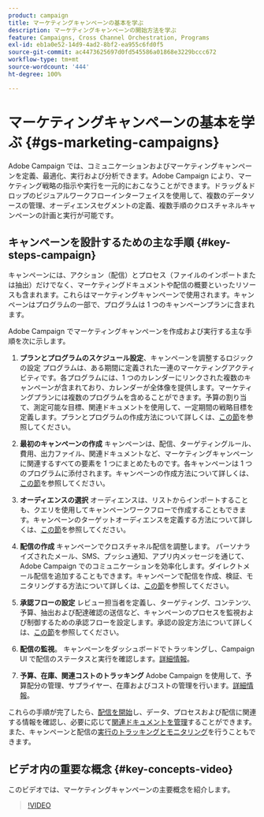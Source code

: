 ```yaml
---
product: campaign
title: マーケティングキャンペーンの基本を学ぶ
description: マーケティングキャンペーンの開始方法を学ぶ
feature: Campaigns, Cross Channel Orchestration, Programs
exl-id: eb1a0e52-14d9-4ad2-8bf2-ea955c6fd0f5
source-git-commit: ac4473625697d0fd545586a01868e3229bccc672
workflow-type: tm+mt
source-wordcount: '444'
ht-degree: 100%

---
```


# マーケティングキャンペーンの基本を学ぶ {#gs-marketing-campaigns}

Adobe Campaign では、コミュニケーションおよびマーケティングキャンペーンを定義、最適化、実行および分析できます。Adobe Campaign により、マーケティング戦略の指示や実行を一元的におこなうことができます。ドラッグ＆ドロップのビジュアルワークフローインターフェイスを使用して、複数のデータソースの管理、オーディエンスセグメントの定義、複数手順のクロスチャネルキャンペーンの計画と実行が可能です。


<!--In addition, the **Marketing Resource Management (MRM)** module lets you control marketing actions in a collaborative mode by providing complete management and real-time tracking of the tasks, budgets and marketing resources involved. The Marketing Resource Management lets you optimize and regulate the management of internal and external processes, resources and marketing campaigns, as well as third party relations (agencies, printers, etc.). For more on this, refer to [this section](about-marketing-resource-management.md).

>[!NOTE]
>
>Capabilities related to population targeting, message personalization and message delivery on the various channels are detailed in [this section](../../delivery/using/steps-about-delivery-creation-steps.md).-->


## キャンペーンを設計するための主な手順 {#key-steps-campaign}

キャンペーンには、アクション（配信）とプロセス（ファイルのインポートまたは抽出）だけでなく、マーケティングドキュメントや配信の概要といったリソースも含まれます。これらはマーケティングキャンペーンで使用されます。キャンペーンはプログラムの一部で、プログラムは 1 つのキャンペーンプランに含まれます。

Adobe Campaign でマーケティングキャンペーンを作成および実行する主な手順を次に示します。

1. **プランとプログラムのスケジュール設定**、キャンペーンを調整するロジックの設定
プログラムは、ある期間に定義された一連のマーケティングアクティビティです。各プログラムには、1 つのカレンダーにリンクされた複数のキャンペーンが含まれており、カレンダーが全体像を提供します。マーケティングプランには複数のプログラムを含めることができます。予算の割り当て、測定可能な目標、関連ドキュメントを使用して、一定期間の戦略目標を定義します。プランとプログラムの作成方法について詳しくは、[この節](marketing-campaign-create.md#create-plan-and-program)を参照してください。

1. **最初のキャンペーンの作成**
キャンペーンは、配信、ターゲティングルール、費用、出力ファイル、関連ドキュメントなど、マーケティングキャンペーンに関連するすべての要素を 1 つにまとめたものです。各キャンペーンは 1 つのプログラムに添付されます。キャンペーンの作成方法について詳しくは、[この節](marketing-campaign-create.md#create-a-campaign)を参照してください。

1. **オーディエンスの選択**
オーディエンスは、リストからインポートすることも、クエリを使用してキャンペーンワークフローで作成することもできます。キャンペーンのターゲットオーディエンスを定義する方法について詳しくは、[この節](marketing-campaign-target.md#select-the-target-population)を参照してください。

1. **配信の作成**
キャンペーンでクロスチャネル配信を調整します。 パーソナライズされたメール、SMS、プッシュ通知、アプリ内メッセージを通じて、Adobe Campaign でのコミュニケーションを効率化します。ダイレクトメール配信を追加することもできます。キャンペーンで配信を作成、検証、モニタリングする方法について詳しくは、[この節](marketing-campaign-deliveries.md)を参照してください。

1. **承認フローの設定**
レビュー担当者を定義し、ターゲティング、コンテンツ、予算、抽出および配達確認の送信など、キャンペーンのプロセスを監視および制御するための承認フローを設定します。承認の設定方法について詳しくは、[この節](marketing-campaign-approval.md)を参照してください。

1. **配信の監視**。
キャンペーンをダッシュボードでトラッキングし、Campaign UI で配信のステータスと実行を確認します。[詳細情報](marketing-campaign-monitoring.md)。

1. **予算、在庫、関連コストのトラッキング**
Adobe Campaign を使用して、予算配分の管理、サプライヤー、在庫およびコストの管理を行います。[詳細情報](providers--stocks-and-budgets.md#create-service-providers-and-their-cost-structures)。

これらの手順が完了したら、[配信を開始](marketing-campaign-deliveries.md#start-a-delivery)し、データ、プロセスおよび配信に関連する情報を確認し、必要に応じて[関連ドキュメントを管理](marketing-campaign-deliveries.md#manage-associated-documents)することができます。また、キャンペーンと配信の[実行のトラッキングとモニタリング](marketing-campaign-monitoring.md)を行うこともできます。


## ビデオ内の重要な概念 {#key-concepts-video}

このビデオでは、マーケティングキャンペーンの主要概念を紹介します。

>[!VIDEO](https://video.tv.adobe.com/v/35131?quality=12)
